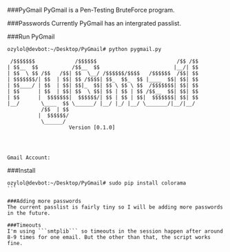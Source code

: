 ###PyGmail
PyGmail is a Pen-Testing BruteForce program.

###Passwords
Currently PyGmail has an intergrated passlist. 

###Run PyGmail
```
ozylol@devbot:~/Desktop/PyGmail# python pygmail.py

 /$$$$$$$             /$$$$$$                          /$$ /$$
| $$__  $$           /$$__  $$                        |__/| $$
| $$  \ $$ /$$   /$$| $$  \__/ /$$$$$$/$$$$   /$$$$$$  /$$| $$
| $$$$$$$/| $$  | $$| $$ /$$$$| $$_  $$_  $$ |____  $$| $$| $$
| $$____/ | $$  | $$| $$|_  $$| $$ \ $$ \ $$  /$$$$$$$| $$| $$
| $$      | $$  | $$| $$  \ $$| $$ | $$ | $$ /$$__  $$| $$| $$
| $$      |  $$$$$$$|  $$$$$$/| $$ | $$ | $$|  $$$$$$$| $$| $$
|__/       \____  $$ \______/ |__/ |_/ |__/ \_______/|__/|__/ 
           /$$  | $$                                          
          |  $$$$$$/                                          
           \______/ 											
					Version [0.1.0]




Gmail Account: 
```

###Install
```` 
ozylol@devbot:~/Desktop/PyGmail# sudo pip install colorama
```

###Adding more passwords
The current passlist is fairly tiny so I will be adding more passwords in the future.

###Timeouts
I'm using ```smtplib``` so timeouts in the session happen after around 8-9 times for one email. But the other than that, the script works fine.  